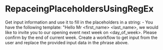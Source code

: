 # RepaceingPlaceholdersUsingRegEx
Get input information and use it to fill in the placeholders in a string: -  You have the following template: "Hello Mr &lt;first_name> &lt;last_name>, we would like to invite you to our opening event next week on &lt;day_of_week>. Please confirm by the end of current week.  Create a workflow to get input from the user and replace the provided input data in the phrase above.
